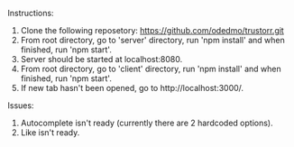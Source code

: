 Instructions:

1. Clone the following reposetory: https://github.com/odedmo/trustorr.git
2. From root directory, go to 'server' directory, run 'npm install' and when finished, run 'npm start'.
3. Server should be started at localhost:8080.
4. From root directory, go to 'client' directory, run 'npm install' and when finished, run 'npm start'.
5. If new tab hasn't been opened, go to http://localhost:3000/.

Issues:
1. Autocomplete isn't ready (currently there are 2 hardcoded options).
2. Like isn't ready.
